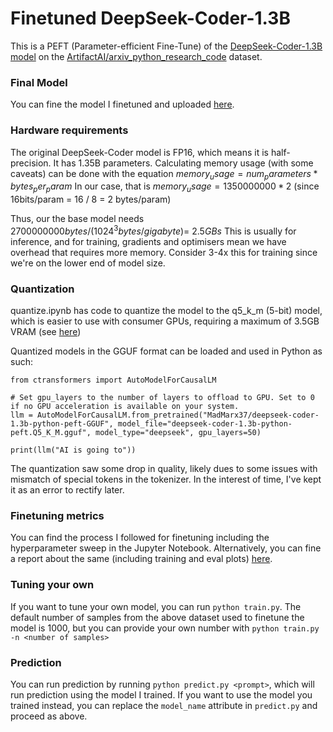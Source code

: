 # Finetuned DeepSeek-Coder-1.3B
This is a PEFT (Parameter-efficient Fine-Tune) of the [DeepSeek-Coder-1.3B model](https://huggingface.co/deepseek-ai/deepseek-coder-1.3b-base) on the [ArtifactAI/arxiv_python_research_code](https://huggingface.co/datasets/ArtifactAI/arxiv_python_research_code) dataset.

### Final Model
You can fine the model I finetuned and uploaded [here](https://huggingface.co/MadMarx37/deepseek-coder-1.3b-python-peft).

### Hardware requirements
The original DeepSeek-Coder model is FP16, which means it is half-precision. It has 1.35B parameters.
Calculating memory usage (with some caveats) can be done with the equation $`memory_usage = num_parameters * bytes_per_param`$
In our case, that is $`memory_usage = 1350000000 * 2`$ (since 16bits/param = 16 / 8 = 2 bytes/param)

Thus, our the base model needs $`2700000000 bytes / (1024^3 bytes/gigabyte) =~ 2.5GBs`$
This is usually for inference, and for training, gradients and optimisers mean we have overhead that requires more memory. Consider 3-4x this for training since we're on the lower end of model size.

### Quantization
quantize.ipynb has code to quantize the model to the q5_k_m (5-bit) model, which is easier to use with consumer GPUs, requiring a maximum of 3.5GB VRAM (see [here](https://huggingface.co/TheBloke/deepseek-coder-1.3b-base-GGUF))

Quantized models in the GGUF format can be loaded and used in Python as such:
```
from ctransformers import AutoModelForCausalLM

# Set gpu_layers to the number of layers to offload to GPU. Set to 0 if no GPU acceleration is available on your system.
llm = AutoModelForCausalLM.from_pretrained("MadMarx37/deepseek-coder-1.3b-python-peft-GGUF", model_file="deepseek-coder-1.3b-python-peft.Q5_K_M.gguf", model_type="deepseek", gpu_layers=50)

print(llm("AI is going to"))
```

The quantization saw some drop in quality, likely dues to some issues with mismatch of special tokens in the tokenizer. In the interest of time, I've kept it as an error to rectify later.

### Finetuning metrics
You can find the process I followed for finetuning including the hyperparameter sweep in the Jupyter Notebook. 
Alternatively, you can fine a report about the same (including training and eval plots) [here](https://api.wandb.ai/links/kevinv3796/nzt0ndnq).

### Tuning your own
If you want to tune your own model, you can run `python train.py`. The default number of samples from the above dataset used
to finetune the model is 1000, but you can provide your own number with `python train.py -n <number of samples>`

### Prediction
You can run prediction by running `python predict.py <prompt>`, which will run prediction using the model I trained.
If you want to use the model you trained instead, you can replace the `model_name` attribute in `predict.py` and proceed as above.